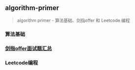 ## algorithm-primer

>
> algorithm primer - 算法基础、剑指offer 和 Leetcode 编程
>

### 算法基础

### [剑指offer面试题汇总](interview-for-offer)

### Leetcode编程

